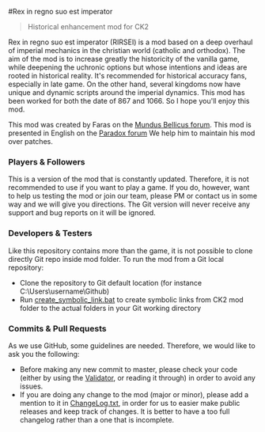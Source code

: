 #Rex in regno suo est imperator

> Historical enhancement mod for CK2

Rex in regno suo est imperator (RIRSEI) is a mod based on a deep overhaul of imperial mechanics in the christian world (catholic and orthodox).
The aim of the mod is to increase greatly the historicity of the vanilla game, while deepening the uchronic options but whose intentions and ideas are rooted in historical reality.
It's recommended for historical accuracy fans, especially in late game.
On the other hand, several kingdoms now have unique and dynamic scripts around the imperial dynamics.
This mod has been worked for both the date of 867 and 1066. So I hope you'll enjoy this mod.

This mod was created by Faras on the [Mundus Bellicus forum](http://www.mundusbellicus.fr/forum/grande-strat%C3%A9gie/crusader-kings-ii/mods-modding-af/rex-in-regno-suo-est-imperator).
This mod is presented in English on the [Paradox forum](https://forum.paradoxplaza.com/forum/index.php?threads/mod-rex-in-regno-suo-est-imperator-historical-overhaul.781434/)
We help him to maintain his mod over patches.

### Players & Followers

This is a version of the mod that is constantly updated. Therefore, it is not recommended to use if you want to play a game. 
If you do, however, want to help us testing the mod or join our team, please PM or contact us in some way and we will give you directions. 
The Git version will never receive any support and bug reports on it will be ignored.


### Developers & Testers

Like this repository contains more than the game, it is not possible to clone directly Git repo inside mod folder.
To run the mod from a Git local repository:
- Clone the repository to Git default location (for instance C:\Users\username\Github\)
- Run [create_symbolic_link.bat](create_symbolic_link.bat) to create symbolic links from CK2 mod folder to the actual folders in your Git working directory

### Commits & Pull Requests

As we use GitHub, some guidelines are needed. Therefore, we would like to ask you the following: 
- Before making any new commit to master, please check your code (either by using the [Validator](http://forum.paradoxplaza.com/forum/showthread.php?597480-The-Validator-Find-errors-quickly-and-with-minimal-pain!/page75), or reading it through) in order to avoid any issues.
- If you are doing any change to the mod (major or minor), please add a mention to it in [ChangeLog.txt](ChangeLog.txt), in order for us to easier make public releases and keep track of changes. 
It is better to have a too full changelog rather than a one that is incomplete.
